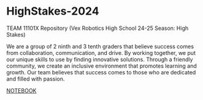 # HighStakes-2024

TEAM 11101X Repository (Vex Robotics High School 24-25 Season: High Stakes)

We are a group of 2 ninth and 3 tenth graders that believe success comes from collaboration, communication, and drive. By working together, we put our unique skills to use by finding innovative solutions. Through a friendly community, we create an inclusive environment that promotes learning and growth. Our team believes that success comes to those who are dedicated and filled with passion.

[NOTEBOOK](https://docs.google.com/presentation/d/10of_zbudvI14w-nR9JMFeQWwlzPjrwmsYE5tgRFhB-4/edit?slide=id.g2809a94b846_1_0#slide=id.g2809a94b846_1_0)
